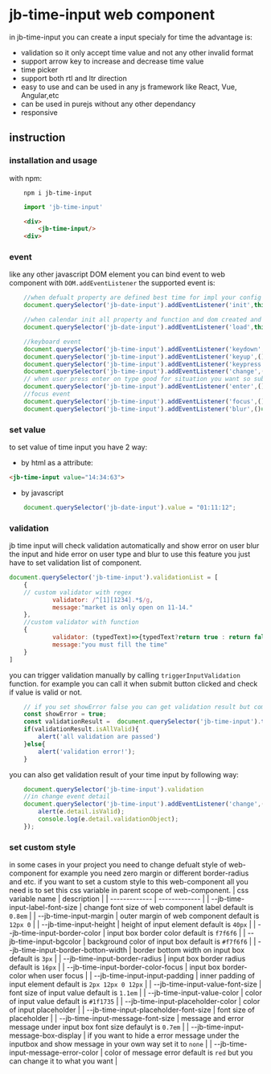 # jb-time-input web component

in jb-time-input you can create a input specialy for time the advantage is:

- validation so it only accept time value and not any other invalid format
- support arrow key to increase and decrease time value
- time picker
- support both rtl and ltr direction
- easy to use and can be used in any js framework like React, Vue, Angular,etc
- can be used in purejs without any other dependancy
- responsive

## instruction

### installation and usage

with npm:

```command
    npm i jb-time-input
```

```javascript
    import 'jb-time-input'
```

```HTML
    <div>
        <jb-time-input/>
    <div>
```

### event

like any other javascript DOM element you can bind event to web component with `DOM.addEventListener` the supported event is:

```javascript
    //when defualt property are defined best time for impl your config
    document.querySelector('jb-date-input').addEventListener('init',this.onCalendarElementInitiated);

    //when calendar init all property and function and dom created and bind successully
    document.querySelector('jb-date-input').addEventListener('load',this.onCalendarElementLoaded);

    //keyboard event
    document.querySelector('jb-time-input').addEventListener('keydown',()=>{});
    document.querySelector('jb-time-input').addEventListener('keyup',()=>{});
    document.querySelector('jb-time-input').addEventListener('keypress',()=>{});
    document.querySelector('jb-time-input').addEventListener('change',()=>{});
    // when user press enter on type good for situation you want so submit form or call search function on user press enter. 
    document.querySelector('jb-time-input').addEventListener('enter',()=>{});
    //focus event
    document.querySelector('jb-time-input').addEventListener('focus',()=>{});
    document.querySelector('jb-time-input').addEventListener('blur',()=>{});
```

### set value

to set value of time input you have 2 way:

- by html as a attribute:

```html
<jb-time-input value="14:34:63">
```

- by javascript

```javascript
    document.querySelector('jb-date-input').value = "01:11:12";
```

### validation

jb time input will check validation automatically and show error on user blur the input and hide error on user type and blur to use this feature you just have to set validation list of component.

```javascript
document.querySelector('jb-time-input').validationList = [
    {
    // custom validator with regex
            validator: /^[1][1234].*$/g,
            message:"market is only open on 11-14."
    },
    //custom validator with function 
    {
            validator: (typedText)=>{typedText?return true : return false;},
            message:"you must fill the time"
    }
]
```

you can trigger validation manually by calling `triggerInputValidation` function. for example you can call it when submit button clicked and check if value is valid or not.

```javascript
    // if you set showError false you can get validation result but component wont show error to user by itself its good when you want show error in your own way
    const showError = true;
    const validationResult =  document.querySelector('jb-time-input').triggerInputValidation(showError);
    if(validationResult.isAllValid){
        alert('all validation are passed')
    }else{
        alert('validation error!');
    }

```

you can also get validation result of your time input by following way:

```javascript
    document.querySelector('jb-time-input').validation
    //in change event detail
    document.querySelector('jb-time-input').addEventListener('change',(e)=>{
        alert(e.detail.isValid);
        console.log(e.detail.validationObject);
    });

```

### set custom style

in some cases in your project you need to change defualt style of web-component for example you need zero margin or different border-radius and etc.
if you want to set a custom style to this web-component all you need is to set this css variable in parent scope of web-component.
| css variable name                       | description                                                                                              |
| -------------                           | -------------                                                                                            |
| --jb-time-input-label-font-size         | change font size of web component label default is `0.8em`                                               |
| --jb-time-input-margin                  | outer margin of web component default is `12px 0`                                                        |
| --jb-time-input-height                  | height of input element default is `40px`                                                                |
| --jb-time-input-border-color            | input box border color default is `f7f6f6`                                                               |
| --jb-time-input-bgcolor                 | background color of input box default is `#f7f6f6`                                                       |
| --jb-time-input-border-botton-width     | border bottom width on input box default is `3px`                                                        |
| --jb-time-input-border-radius           | input box border radius  default is `16px`                                                               |
| --jb-time-input-border-color-focus      | input box border-color when user focus                                                                   |
| --jb-time-input-input-padding           | inner padding of input element default is `2px 12px 0 12px`                                              |
| --jb-time-input-value-font-size         | font size of input value default is `1.1em`                                                              |
| --jb-time-input-value-color             | color of input value default is `#1f1735`                                                                |
| --jb-time-input-placeholder-color       | color of input placeholder                                                                               |
| --jb-time-input-placeholder-font-size   | font size of placeholder                                                                                 |
| --jb-time-input-message-font-size       | message and error message under input box font size defaulyt is `0.7em`                                  |
| --jb-time-input-message-box-display     | if you want to hide a error message under the inputbox and show message in your own way set it to `none` |
| --jb-time-input-message-error-color     | color of message error default is `red` but you can change it to what you want                           |
